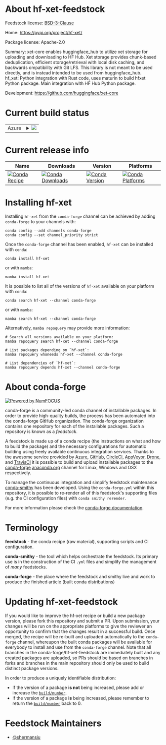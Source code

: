 About hf-xet-feedstock
======================

Feedstock license: [BSD-3-Clause](https://github.com/conda-forge/hf-xet-feedstock/blob/main/LICENSE.txt)

Home: https://pypi.org/project/hf-xet/

Package license: Apache-2.0

Summary: xet-core enables huggingface_hub to utilize xet storage for uploading and
downloading to HF Hub. Xet storage provides chunk-based deduplication,
efficient storage/retrieval with local disk caching, and backwards
ompatibility with Git LFS. This library is not meant to be used directly,
and is instead intended to be used from huggingface_hub.
<br/>
hf_xet: Python integration with Rust code, uses maturin to build hfxet
Python package. Main integration with HF Hub Python package.

Development: https://github.com/huggingface/xet-core

Current build status
====================


<table>
    
  <tr>
    <td>Azure</td>
    <td>
      <details>
        <summary>
          <a href="https://dev.azure.com/conda-forge/feedstock-builds/_build/latest?definitionId=25714&branchName=main">
            <img src="https://dev.azure.com/conda-forge/feedstock-builds/_apis/build/status/hf-xet-feedstock?branchName=main">
          </a>
        </summary>
        <table>
          <thead><tr><th>Variant</th><th>Status</th></tr></thead>
          <tbody><tr>
              <td>linux_64_channel_sourcesconda-forgepython3.10.____cpython</td>
              <td>
                <a href="https://dev.azure.com/conda-forge/feedstock-builds/_build/latest?definitionId=25714&branchName=main">
                  <img src="https://dev.azure.com/conda-forge/feedstock-builds/_apis/build/status/hf-xet-feedstock?branchName=main&jobName=linux&configuration=linux%20linux_64_channel_sourcesconda-forgepython3.10.____cpython" alt="variant">
                </a>
              </td>
            </tr><tr>
              <td>linux_aarch64_channel_sourcesconda-forgepython3.10.____cpython</td>
              <td>
                <a href="https://dev.azure.com/conda-forge/feedstock-builds/_build/latest?definitionId=25714&branchName=main">
                  <img src="https://dev.azure.com/conda-forge/feedstock-builds/_apis/build/status/hf-xet-feedstock?branchName=main&jobName=linux&configuration=linux%20linux_aarch64_channel_sourcesconda-forgepython3.10.____cpython" alt="variant">
                </a>
              </td>
            </tr><tr>
              <td>linux_ppc64le_channel_sourcesconda-forgepython3.10.____cpython</td>
              <td>
                <a href="https://dev.azure.com/conda-forge/feedstock-builds/_build/latest?definitionId=25714&branchName=main">
                  <img src="https://dev.azure.com/conda-forge/feedstock-builds/_apis/build/status/hf-xet-feedstock?branchName=main&jobName=linux&configuration=linux%20linux_ppc64le_channel_sourcesconda-forgepython3.10.____cpython" alt="variant">
                </a>
              </td>
            </tr><tr>
              <td>osx_64_channel_sourcesconda-forgepython3.10.____cpython</td>
              <td>
                <a href="https://dev.azure.com/conda-forge/feedstock-builds/_build/latest?definitionId=25714&branchName=main">
                  <img src="https://dev.azure.com/conda-forge/feedstock-builds/_apis/build/status/hf-xet-feedstock?branchName=main&jobName=osx&configuration=osx%20osx_64_channel_sourcesconda-forgepython3.10.____cpython" alt="variant">
                </a>
              </td>
            </tr><tr>
              <td>osx_arm64_channel_sourcesconda-forgepython3.10.____cpython</td>
              <td>
                <a href="https://dev.azure.com/conda-forge/feedstock-builds/_build/latest?definitionId=25714&branchName=main">
                  <img src="https://dev.azure.com/conda-forge/feedstock-builds/_apis/build/status/hf-xet-feedstock?branchName=main&jobName=osx&configuration=osx%20osx_arm64_channel_sourcesconda-forgepython3.10.____cpython" alt="variant">
                </a>
              </td>
            </tr><tr>
              <td>win_64_channel_sourcesconda-forgepython3.10.____cpython</td>
              <td>
                <a href="https://dev.azure.com/conda-forge/feedstock-builds/_build/latest?definitionId=25714&branchName=main">
                  <img src="https://dev.azure.com/conda-forge/feedstock-builds/_apis/build/status/hf-xet-feedstock?branchName=main&jobName=win&configuration=win%20win_64_channel_sourcesconda-forgepython3.10.____cpython" alt="variant">
                </a>
              </td>
            </tr>
          </tbody>
        </table>
      </details>
    </td>
  </tr>
</table>

Current release info
====================

| Name | Downloads | Version | Platforms |
| --- | --- | --- | --- |
| [![Conda Recipe](https://img.shields.io/badge/recipe-hf--xet-green.svg)](https://anaconda.org/conda-forge/hf-xet) | [![Conda Downloads](https://img.shields.io/conda/dn/conda-forge/hf-xet.svg)](https://anaconda.org/conda-forge/hf-xet) | [![Conda Version](https://img.shields.io/conda/vn/conda-forge/hf-xet.svg)](https://anaconda.org/conda-forge/hf-xet) | [![Conda Platforms](https://img.shields.io/conda/pn/conda-forge/hf-xet.svg)](https://anaconda.org/conda-forge/hf-xet) |

Installing hf-xet
=================

Installing `hf-xet` from the `conda-forge` channel can be achieved by adding `conda-forge` to your channels with:

```
conda config --add channels conda-forge
conda config --set channel_priority strict
```

Once the `conda-forge` channel has been enabled, `hf-xet` can be installed with `conda`:

```
conda install hf-xet
```

or with `mamba`:

```
mamba install hf-xet
```

It is possible to list all of the versions of `hf-xet` available on your platform with `conda`:

```
conda search hf-xet --channel conda-forge
```

or with `mamba`:

```
mamba search hf-xet --channel conda-forge
```

Alternatively, `mamba repoquery` may provide more information:

```
# Search all versions available on your platform:
mamba repoquery search hf-xet --channel conda-forge

# List packages depending on `hf-xet`:
mamba repoquery whoneeds hf-xet --channel conda-forge

# List dependencies of `hf-xet`:
mamba repoquery depends hf-xet --channel conda-forge
```


About conda-forge
=================

[![Powered by
NumFOCUS](https://img.shields.io/badge/powered%20by-NumFOCUS-orange.svg?style=flat&colorA=E1523D&colorB=007D8A)](https://numfocus.org)

conda-forge is a community-led conda channel of installable packages.
In order to provide high-quality builds, the process has been automated into the
conda-forge GitHub organization. The conda-forge organization contains one repository
for each of the installable packages. Such a repository is known as a *feedstock*.

A feedstock is made up of a conda recipe (the instructions on what and how to build
the package) and the necessary configurations for automatic building using freely
available continuous integration services. Thanks to the awesome service provided by
[Azure](https://azure.microsoft.com/en-us/services/devops/), [GitHub](https://github.com/),
[CircleCI](https://circleci.com/), [AppVeyor](https://www.appveyor.com/),
[Drone](https://cloud.drone.io/welcome), and [TravisCI](https://travis-ci.com/)
it is possible to build and upload installable packages to the
[conda-forge](https://anaconda.org/conda-forge) [anaconda.org](https://anaconda.org/)
channel for Linux, Windows and OSX respectively.

To manage the continuous integration and simplify feedstock maintenance
[conda-smithy](https://github.com/conda-forge/conda-smithy) has been developed.
Using the ``conda-forge.yml`` within this repository, it is possible to re-render all of
this feedstock's supporting files (e.g. the CI configuration files) with ``conda smithy rerender``.

For more information please check the [conda-forge documentation](https://conda-forge.org/docs/).

Terminology
===========

**feedstock** - the conda recipe (raw material), supporting scripts and CI configuration.

**conda-smithy** - the tool which helps orchestrate the feedstock.
                   Its primary use is in the construction of the CI ``.yml`` files
                   and simplify the management of *many* feedstocks.

**conda-forge** - the place where the feedstock and smithy live and work to
                  produce the finished article (built conda distributions)


Updating hf-xet-feedstock
=========================

If you would like to improve the hf-xet recipe or build a new
package version, please fork this repository and submit a PR. Upon submission,
your changes will be run on the appropriate platforms to give the reviewer an
opportunity to confirm that the changes result in a successful build. Once
merged, the recipe will be re-built and uploaded automatically to the
`conda-forge` channel, whereupon the built conda packages will be available for
everybody to install and use from the `conda-forge` channel.
Note that all branches in the conda-forge/hf-xet-feedstock are
immediately built and any created packages are uploaded, so PRs should be based
on branches in forks and branches in the main repository should only be used to
build distinct package versions.

In order to produce a uniquely identifiable distribution:
 * If the version of a package **is not** being increased, please add or increase
   the [``build/number``](https://docs.conda.io/projects/conda-build/en/latest/resources/define-metadata.html#build-number-and-string).
 * If the version of a package **is** being increased, please remember to return
   the [``build/number``](https://docs.conda.io/projects/conda-build/en/latest/resources/define-metadata.html#build-number-and-string)
   back to 0.

Feedstock Maintainers
=====================

* [@shermansiu](https://github.com/shermansiu/)

